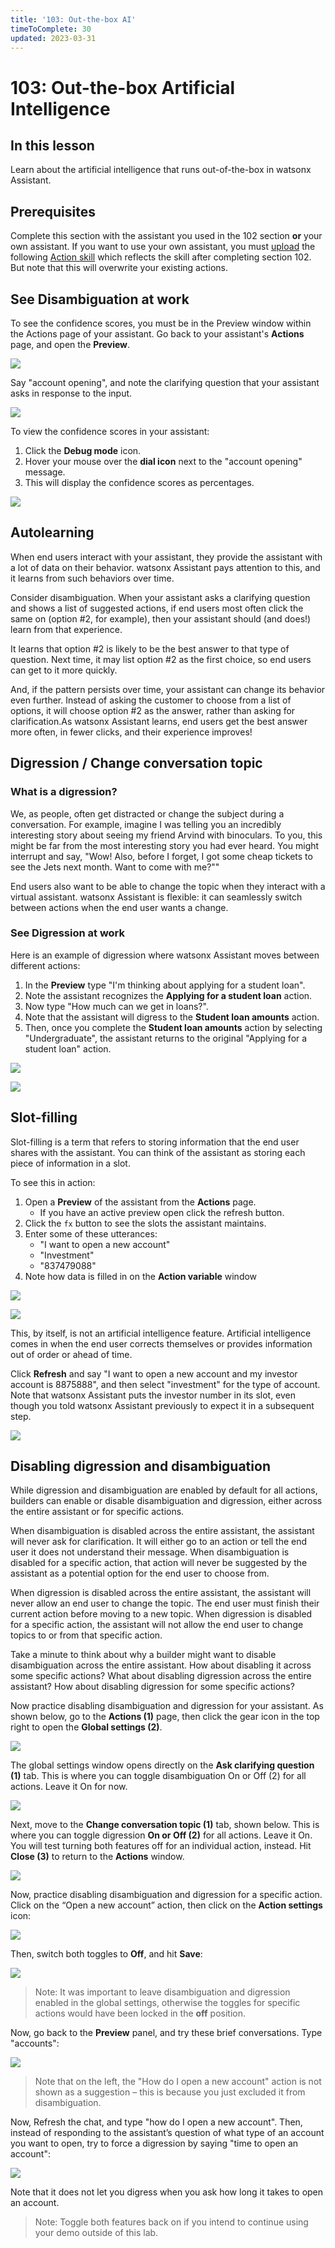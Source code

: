 ```yaml
---
title: '103: Out-the-box AI'
timeToComplete: 30
updated: 2023-03-31
---
```


# 103: Out-the-box Artificial Intelligence

## In this lesson

<QuizAlert text='Heads up! Parts of this section will be on the quiz.'/>

Learn about the artificial intelligence that runs out-of-the-box in watsonx Assistant.

## Prerequisites

Complete this section with the assistant you used in the 102 section **or** your own assistant. If you
want to use your own assistant, you must [upload](https://cloud.ibm.com/docs/watson-assistant?topic=watson-assistant-admin-backup-restore#backup-restore-import) the following [Action skill](https://raw.githubusercontent.com/CloudPak-Outcomes/Watson-Asst-Lab/main/action-skills/begin-103-action-skill.json) which reflects the
skill after completing section 102. But note that this will overwrite your existing actions.

## See Disambiguation at work

To see the confidence scores, you must be in the Preview window within the Actions page of your assistant. Go back to your assistant's **Actions** page, and open the **Preview**.

![](./images/103/image-018.png)

Say "account opening", and note the clarifying question that your assistant asks in response to
the input.

![](./images/103/image-002.png)

To view the confidence scores in your assistant:

1. Click the **Debug mode** icon.
2. Hover your mouse over the **dial icon** next to the "account opening" message.
3. This will display the confidence scores as percentages.

![](./images/103/image-003.png)

## Autolearning

When end users interact with your assistant, they provide the assistant with a lot of data on their behavior. watsonx Assistant pays attention to this, and it learns from such behaviors over time.

Consider disambiguation. When your assistant asks a clarifying question and shows a list of suggested actions, if end users most often click the same on (option #2, for example), then your assistant should (and does!) learn from that experience.

It learns that option #2 is likely to be the best answer to that type of question. Next time, it may list option #2 as the first choice, so end users can get to it more quickly.

And, if the pattern persists over time, your assistant can change its behavior even further. Instead of asking the customer to choose from a list of options, it will choose option #2 as the answer, rather than asking for clarification.As watsonx Assistant learns, end users get the best answer more often, in fewer clicks, and their experience improves!

## Digression / Change conversation topic

### What is a digression?

We, as people, often get distracted or change the subject during a conversation. For example,
imagine I was telling you an incredibly interesting story about seeing my friend Arvind with
binoculars. To you, this might be far from the most interesting story you had ever heard. You
might interrupt and say, "Wow! Also, before I forget, I got some cheap tickets to see the Jets
next month. Want to come with me?""

End users also want to be able to change the topic when they interact with a virtual assistant.
watsonx Assistant is flexible: it can seamlessly switch between actions when the end user wants a
change.

### See Digression at work

Here is an example of digression where watsonx Assistant moves between different actions:

1. In the **Preview** type "I'm thinking about applying for a student loan".
2. Note the assistant recognizes the **Applying for a student loan** action.
3. Now type "How much can we get in loans?".
4. Note that the assistant will digress to the **Student loan amounts** action.
5. Then, once you complete the **Student loan amounts** action by selecting "Undergraduate", the assistant returns to the original "Applying for a student loan" action.

![](./images/103/image-004.png)

![](./images/103/image-005.png)

## Slot-filling

Slot-filling is a term that refers to storing information that the end user shares with the assistant.
You can think of the assistant as storing each piece of information in a slot.

To see this in action:

1. Open a **Preview** of the assistant from the **Actions** page.
   - If you have an active preview open click the refresh button.
2. Click the `fx` button to see the slots the assistant maintains.
3. Enter some of these utterances:
   - "I want to open a new account"
   - "Investment"
   - "837479088"
4. Note how data is filled in on the **Action variable** window

![](./images/103/image-006.jpg)

![](./images/103/image-007.png)

This, by itself, is not an artificial intelligence feature. Artificial intelligence comes in when the
end user corrects themselves or provides information out of order or ahead of time.

Click **Refresh** and say "I want to open a new account and my investor account is 8875888", and then select "investment" for the type of account. Note that watsonx Assistant puts the investor number in its slot, even though you told watsonx Assistant previously to expect it in a subsequent step.

![](./images/103/image-008.png)

## Disabling digression and disambiguation

<QuizAlert />

While digression and disambiguation are enabled by default for all actions, builders can enable
or disable disambiguation and digression, either across the entire assistant or for specific actions.

When disambiguation is disabled across the entire assistant, the assistant will never ask for
clarification. It will either go to an action or tell the end user it does not understand their
message. When disambiguation is disabled for a specific action, that action will never be
suggested by the assistant as a potential option for the end user to choose from.

When digression is disabled across the entire assistant, the assistant will never allow an end user
to change the topic. The end user must finish their current action before moving to a new topic.
When digression is disabled for a specific action, the assistant will not allow the end user to
change topics to or from that specific action.

Take a minute to think about why a builder might want to disable disambiguation across the
entire assistant. How about disabling it across some specific actions? What about disabling
digression across the entire assistant? How about disabling digression for some specific actions?

Now practice disabling disambiguation and digression for your assistant. As shown below, go to
the **Actions (1)** page, then click the gear icon in the top right to open the **Global settings (2)**.

![](./images/103/image-011.jpg)

The global settings window opens directly on the **Ask clarifying question (1)** tab. This is where
you can toggle disambiguation On or Off (2) for all actions. Leave it On for now.

![](./images/103/image-012.jpg)

Next, move to the **Change conversation topic (1)** tab, shown below. This is where you can
toggle digression **On or Off (2)** for all actions. Leave it On. You will test turning both features
off for an individual action, instead. Hit **Close (3)** to return to the **Actions** window.

![](./images/103/image-013.jpg)

Now, practice disabling disambiguation and digression for a specific action. Click on the “Open
a new account” action, then click on the **Action settings** icon:

![](./images/103/image-014.png)

Then, switch both toggles to **Off**, and hit **Save**:

![](./images/103/image-015.png)

> Note: It was important to leave disambiguation and digression enabled in the global settings,
> otherwise the toggles for specific actions would have been locked in the **off** position.

Now, go back to the **Preview** panel, and try these brief conversations. Type "accounts":

![](./images/103/image-016.png)

> Note that on the left, the "How do I open a new account" action is not shown as a suggestion –
> this is because you just excluded it from disambiguation.

Now, Refresh the chat, and type "how do I open a new account". Then, instead of responding to
the assistant’s question of what type of an account you want to open, try to force a digression by
saying "time to open an account":

![](./images/103/image-017.png)

Note that it does not let you digress when you ask how long it takes to open an account.

> Note: Toggle both features back on if you intend to continue using your demo outside of this lab.
